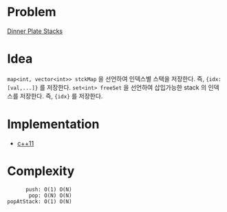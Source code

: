 # Problem

[Dinner Plate Stacks](https://leetcode.com/problems/dinner-plate-stacks/)

# Idea

`map<int, vector<int>> stckMap` 을 선언하여 인덱스별 스택을
저장한다. 즉, `{idx: [val,...]}` 를 저장한다. `set<int> freeSet` 을
선언하여 삽입가능한 stack 의 인덱스를 저장한다. 즉, `{idx}` 를
저장한다.

# Implementation

* [c++11](a.cpp)

# Complexity

```
      push: O(1) O(N)
       pop: O(N) O(N)
popAtStack: O(1) O(N)
```
